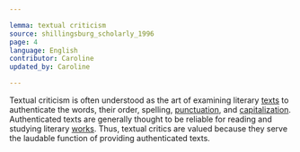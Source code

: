 ```yaml
---

lemma: textual criticism
source: shillingsburg_scholarly_1996
page: 4
language: English
contributor: Caroline
updated_by: Caroline

---
```


Textual criticism is often understood as the art of examining literary [texts](text.html) to authenticate the words, their order, spelling, [punctuation](punctuation.html), and [capitalization](capitalization.html). Authenticated texts are generally thought to be reliable for reading and studying literary [works](work.html). Thus, textual critics are valued because they serve the laudable function of providing authenticated texts.

